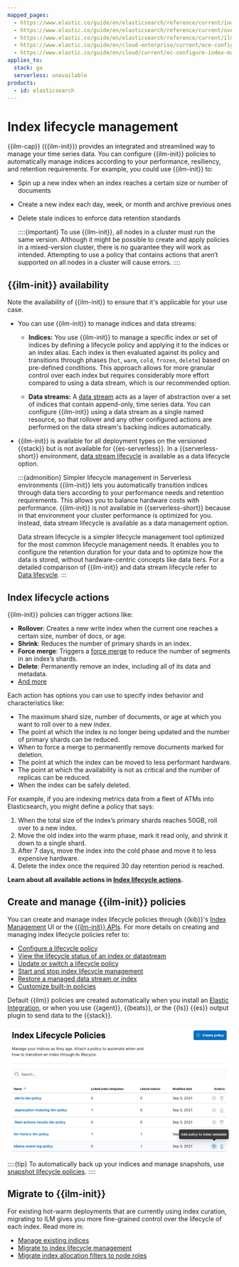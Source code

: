 ```yaml
---
mapped_pages:
  - https://www.elastic.co/guide/en/elasticsearch/reference/current/index-lifecycle-management.html
  - https://www.elastic.co/guide/en/elasticsearch/reference/current/overview-index-lifecycle-management.html
  - https://www.elastic.co/guide/en/elasticsearch/reference/current/ilm-concepts.html
  - https://www.elastic.co/guide/en/cloud-enterprise/current/ece-configure-index-management.html
  - https://www.elastic.co/guide/en/cloud/current/ec-configure-index-management.html
applies_to:
  stack: ga
  serverless: unavailable
products:
  - id: elasticsearch
---
```


# Index lifecycle management

{{ilm-cap}} ({{ilm-init}}) provides an integrated and streamlined way to manage your time series data. You can configure {{ilm-init}} policies to automatically manage indices according to your performance, resiliency, and retention requirements. For example, you could use {{ilm-init}} to:

* Spin up a new index when an index reaches a certain size or number of documents
* Create a new index each day, week, or month and archive previous ones
* Delete stale indices to enforce data retention standards

    ::::{important}
    To use {{ilm-init}}, all nodes in a cluster must run the same version. Although it might be possible to create and apply policies in a mixed-version cluster, there is no guarantee they will work as intended. Attempting to use a policy that contains actions that aren’t supported on all nodes in a cluster will cause errors.
    ::::

## {{ilm-init}} availability

Note the availability of {{ilm-init}} to ensure that it's applicable for your use case.

* You can use {{ilm-init}} to manage indices and data streams:

    * **Indices:** You use {{ilm-init}} to manage a specific index or set of indices by defining a lifecycle policy and applying it to the indices or an index alias. Each index is then evaluated against its policy and transitions through phases (`hot`, `warm`, `cold`, `frozen`, `delete`) based on pre-defined conditions. This approach allows for more granular control over each index but requires considerably more effort compared to using a data stream, which is our recommended option.

    * **Data streams:** A [data stream](/manage-data/data-store/data-streams.md) acts as a layer of abstraction over a set of indices that contain append-only, time series data. You can configure {{ilm-init}} using a data stream as a single named resource, so that rollover and any other configured actions are performed on the data stream's backing indices automatically.

* {{ilm-init}} is available for all deployment types on the versioned {{stack}} but is not available for {{es-serverless}}. In a {{serverless-short}} environment, [data stream lifecycle](/manage-data/lifecycle/data-stream.md) is available as a data lifecycle option.

    :::{admonition} Simpler lifecycle management in Serverless environments
    {{ilm-init}} lets you automatically transition indices through data tiers according to your performance needs and retention requirements. This allows you to balance hardware costs with performance. {{ilm-init}} is not available in {{serverless-short}} because in that environment your cluster performance is optimized for you. Instead, data stream lifecycle is available as a data management option.

    Data stream lifecycle is a simpler lifecycle management tool optimized for the most common lifecycle management needs. It enables you to configure the retention duration for your data and to optimize how the data is stored, without hardware-centric concepts like data tiers. For a detailed comparison of {{ilm-init}} and data stream lifecycle refer to [Data lifecycle](/manage-data/lifecycle.md).
    :::

## Index lifecycle actions

{{ilm-init}} policies can trigger actions like:

* **Rollover**: Creates a new write index when the current one reaches a certain size, number of docs, or age.
* **Shrink**: Reduces the number of primary shards in an index.
* **Force merge**: Triggers a [force merge](https://www.elastic.co/docs/api/doc/elasticsearch/operation/operation-indices-forcemerge) to reduce the number of segments in an index’s shards.
* **Delete**: Permanently remove an index, including all of its data and metadata.
* [And more](elasticsearch://reference/elasticsearch/index-lifecycle-actions/index.md)

Each action has options you can use to specify index behavior and characteristics like:

* The maximum shard size, number of documents, or age at which you want to roll over to a new index.
* The point at which the index is no longer being updated and the number of primary shards can be reduced.
* When to force a merge to permanently remove documents marked for deletion.
* The point at which the index can be moved to less performant hardware.
* The point at which the availability is not as critical and the number of replicas can be reduced.
* When the index can be safely deleted.

For example, if you are indexing metrics data from a fleet of ATMs into Elasticsearch, you might define a policy that says:

1. When the total size of the index’s primary shards reaches 50GB, roll over to a new index.
2. Move the old index into the warm phase, mark it read only, and shrink it down to a single shard.
3. After 7 days, move the index into the cold phase and move it to less expensive hardware.
4. Delete the index once the required 30 day retention period is reached.

**Learn about all available actions in [Index lifecycle actions](elasticsearch://reference/elasticsearch/index-lifecycle-actions/index.md).**

## Create and manage {{ilm-init}} policies

You can create and manage index lifecycle policies through {{kib}}'s [Index Management](/manage-data/data-store/index-basics.md#index-management) UI or the [{{ilm-init}} APIs](https://www.elastic.co/docs/api/doc/elasticsearch/v8/group/endpoint-ilm). For more details on creating and managing index lifecycle policies refer to:

* [Configure a lifecycle policy](/manage-data/lifecycle/index-lifecycle-management/configure-lifecycle-policy.md)
* [View the lifecycle status of an index or datastream](/manage-data/lifecycle/index-lifecycle-management/policy-view-status.md)
* [Update or switch a lifecycle policy](/manage-data/lifecycle/index-lifecycle-management/policy-updates.md)
* [Start and stop index lifecycle management](/manage-data/lifecycle/index-lifecycle-management/start-stop-index-lifecycle-management.md)
* [Restore a managed data stream or index](/manage-data/lifecycle/index-lifecycle-management/restore-managed-data-stream-index.md)
* [Customize built-in policies](/manage-data/lifecycle/index-lifecycle-management/tutorial-customize-built-in-policies.md)

Default {{ilm}} policies are created automatically when you install an [Elastic Integration](integration-docs://reference/index.md), or when you use {{agent}}, {{beats}}, or the {{ls}} {{es}} output plugin to send data to the {{stack}}.

![index lifecycle policies](/manage-data/images/elasticsearch-reference-index-lifecycle-policies.png)

::::{tip}
To automatically back up your indices and manage snapshots, use [snapshot lifecycle policies](/deploy-manage/tools/snapshot-and-restore/create-snapshots.md#automate-snapshots-slm).
::::

## Migrate to {{ilm-init}}

For existing hot-warm deployments that are currently using index curation, migrating to ILM gives you more fine-grained control over the lifecycle of each index. Read more in:

* [Manage existing indices](/manage-data/lifecycle/index-lifecycle-management/manage-existing-indices.md)
* [Migrate to index lifecycle management](/manage-data/lifecycle/index-lifecycle-management/migrate-index-management.md)
* [Migrate index allocation filters to node roles](/manage-data/lifecycle/index-lifecycle-management/migrate-index-allocation-filters-to-node-roles.md)
